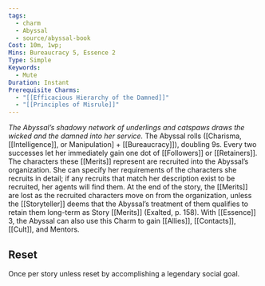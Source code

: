 ```yaml
---
tags:
  - charm
  - Abyssal
  - source/abyssal-book
Cost: 10m, 1wp; 
Mins: Bureaucracy 5, Essence 2
Type: Simple
Keywords:
  - Mute
Duration: Instant
Prerequisite Charms:
  - "[[Efficacious Hierarchy of the Damned]]"
  - "[[Principles of Misrule]]"
---
```

*The Abyssal’s shadowy network of underlings and catspaws draws the wicked and the damned into her service.*
The Abyssal rolls ([Charisma, [[Intelligence]], or Manipulation] + [[Bureaucracy]]), doubling 9s. Every two successes let her immediately gain one dot of [[Followers]] or [[Retainers]]. The characters these [[Merits]] represent are recruited into the Abyssal’s organization. She can specify her requirements of the characters she recruits in detail; if any recruits that match her description exist to be recruited, her agents will find them.
At the end of the story, the [[Merits]] are lost as the recruited characters move on from the organization, unless the [[Storyteller]] deems that the Abyssal’s treatment of them qualifies to retain them long-term as Story [[Merits]] (Exalted, p. 158).
With [[Essence]] 3, the Abyssal can also use this Charm to gain [[Allies]], [[Contacts]], [[Cult]], and Mentors.
## Reset 
Once per story unless reset by accomplishing a legendary social goal.